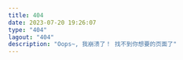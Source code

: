 ```yaml
---
title: 404
date: 2023-07-20 19:26:07
type: "404"
lagout: "404"
description: "Oops~, 我崩溃了！ 找不到你想要的页面了"
---
```

